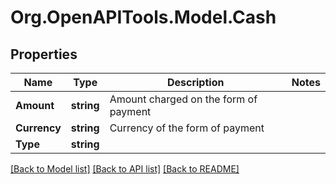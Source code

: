 # Org.OpenAPITools.Model.Cash

## Properties

Name | Type | Description | Notes
------------ | ------------- | ------------- | -------------
**Amount** | **string** | Amount charged on the form of payment | 
**Currency** | **string** | Currency of the form of payment | 
**Type** | **string** |  | 

[[Back to Model list]](../README.md#documentation-for-models) [[Back to API list]](../README.md#documentation-for-api-endpoints) [[Back to README]](../README.md)

